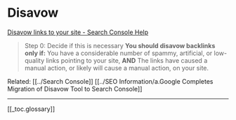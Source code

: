# Disavow



[Disavow links to your site - Search Console Help](https://support.google.com/webmasters/answer/2648487)

>Step 0: Decide if this is necessary
**You should disavow backlinks only if:**
You have a considerable number of spammy, artificial, or low-quality links pointing to your site,
**AND**
The links have caused a manual action, or likely will cause a manual action, on your site.

Related: [[../Search Console]]
[[../SEO Information/a.Google Completes Migration of Disavow Tool to Search Console]]

---
[[_toc.glossary]]